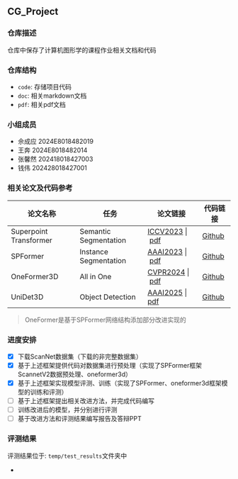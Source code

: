 ## CG_Project

### 仓库描述

仓库中保存了计算机图形学的课程作业相关文档和代码

### 仓库结构

- `code`: 存储项目代码
- `doc`: 相关markdown文档
- `pdf`: 相关pdf文档

### 小组成员

- 佘成应 2024E8018482019
- 王奔 2024E8018482014
- 张馨然 202418018427003
- 钱伟 202428018427001

### 相关论文及代码参考

| 论文名称    | 任务  | 论文链接                                                             | 代码链接                                         |
| ----------- | -------------------------------------------------------------------- | ------------------------------------------------ | ----------- |
| Superpoint Transformer    | Semantic Segmentation | [ICCV2023](http://arxiv.org/abs/2306.08045) \| [pdf](pdf/Superpoint_Transformer.pdf)  | [Github](https://github.com/drprojects/superpoint_transformer) |
| SPFormer    | Instance Segmentation | [AAAI2023](https://arxiv.org/abs/2211.15766) \| [pdf](pdf/SPFormer.pdf)  | [Github](https://github.com/sunjiahao1999/SPFormer) |
| OneFormer3D | All in One | [CVPR2024](https://arxiv.org/abs/2311.14405) \| [pdf](pdf/OneFormer.pdf) | [Github](https://github.com/filaPro/oneformer3d)    |
| UniDet3D | Object Detection | [AAAI2025](https://arxiv.org/abs/2409.04234) \| [pdf](pdf/UniDet3D.pdf) | [Github](https://github.com/filapro/unidet3d) |


> OneFormer是基于SPFormer网络结构添加部分改进实现的

### 进度安排

- [X] 下载ScanNet数据集（下载的非完整数据集）
- [x] 基于上述框架提供代码对数据集进行预处理（实现了SPFormer框架ScannetV2数据预处理、oneformer3d）
- [x] 基于上述框架实现模型评测、训练（实现了SPFormer、oneformer3d框架模型的训练和评测）
- [ ] 基于上述框架提出相关改进方法，并完成代码编写
- [ ] 训练改进后的模型，并分别进行评测
- [ ] 基于改进方法和评测结果编写报告及答辩PPT

### 评测结果

评测结果位于: `temp/test_results`文件夹中

- 
